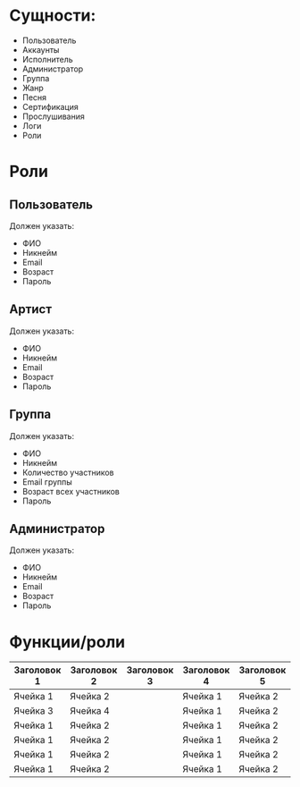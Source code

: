# Сущности:
- Пользователь
- Аккаунты
- Исполнитель
- Администратор
- Группа
- Жанр
- Песня
- Сертификация
- Прослушивания 
- Логи
- Роли
# Роли
## Пользователь
Должен указать:
- ФИО
- Никнейм
- Email
- Возраст
- Пароль
## Артист
Должен указать:
- ФИО
- Никнейм
- Email
- Возраст
- Пароль
## Группа
Должен указать:
- ФИО
- Никнейм
- Количество участников
- Email группы
- Возраст всех участников
- Пароль
## Администратор
Должен указать:
- ФИО
- Никнейм
- Email
- Возраст
- Пароль
# Функции/роли
| Заголовок 1 | Заголовок 2 | Заголовок 3 | Заголовок 4 | Заголовок 5 | 
| ----------- | ----------- | ----------- | ----------- | ----------- | 
| Ячейка 1    | Ячейка 2   | | Ячейка 1    | Ячейка 2   | Ячейка 2    | 
| Ячейка 3    | Ячейка 4   | | Ячейка 1    | Ячейка 2   | Ячейка 2    | 
| Ячейка 1    | Ячейка 2   | | Ячейка 1    | Ячейка 2   | Ячейка 2    | 
| Ячейка 1    | Ячейка 2   | | Ячейка 1    | Ячейка 2   | Ячейка 2    | 
| Ячейка 1    | Ячейка 2   | | Ячейка 1    | Ячейка 2   | Ячейка 2    | 
| Ячейка 1    | Ячейка 2   | | Ячейка 1    | Ячейка 2   | Ячейка 2    | 




